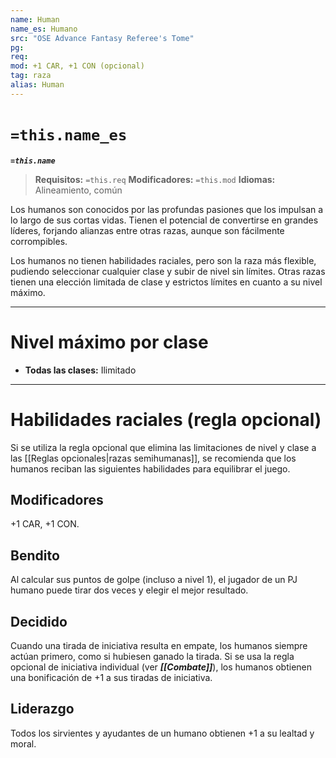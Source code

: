 ```yaml
---
name: Human
name_es: Humano
src: "OSE Advance Fantasy Referee's Tome"
pg: 
req: 
mod: +1 CAR, +1 CON (opcional)
tag: raza
alias: Human
---
```

# `=this.name_es` 

**_`=this.name`_**

> **Requisitos:** `=this.req`
> **Modificadores:** `=this.mod`
> **Idiomas:** Alineamiento, común

Los humanos son conocidos por las profundas pasiones que los impulsan a lo largo de sus cortas vidas. Tienen el potencial de convertirse en grandes líderes, forjando alianzas entre otras razas, aunque son fácilmente corrompibles.

Los humanos no tienen habilidades raciales, pero son la raza más flexible, pudiendo seleccionar cualquier clase y subir de nivel sin límites. Otras razas tienen una elección limitada de clase y estrictos límites en cuanto a su nivel máximo.

---
# Nivel máximo por clase 

- **Todas las clases:** Ilimitado

---  
# Habilidades raciales (regla opcional)

Si se utiliza la regla opcional que elimina las limitaciones de nivel y clase a las [[Reglas opcionales|razas semihumanas]], se recomienda que los humanos reciban las siguientes habilidades para equilibrar el juego.

## Modificadores

+1 CAR, +1 CON.

## Bendito

Al calcular sus puntos de golpe (incluso a nivel 1), el jugador de un PJ humano puede tirar dos veces y elegir el mejor resultado.

## Decidido

Cuando una tirada de iniciativa resulta en empate, los humanos siempre actúan primero, como si hubiesen ganado la tirada. Si se usa la regla opcional de iniciativa individual (ver **_[[Combate]]_**), los humanos obtienen una bonificación de +1 a sus tiradas de iniciativa.

## Liderazgo

Todos los sirvientes y ayudantes de un humano obtienen +1 a su lealtad y moral.